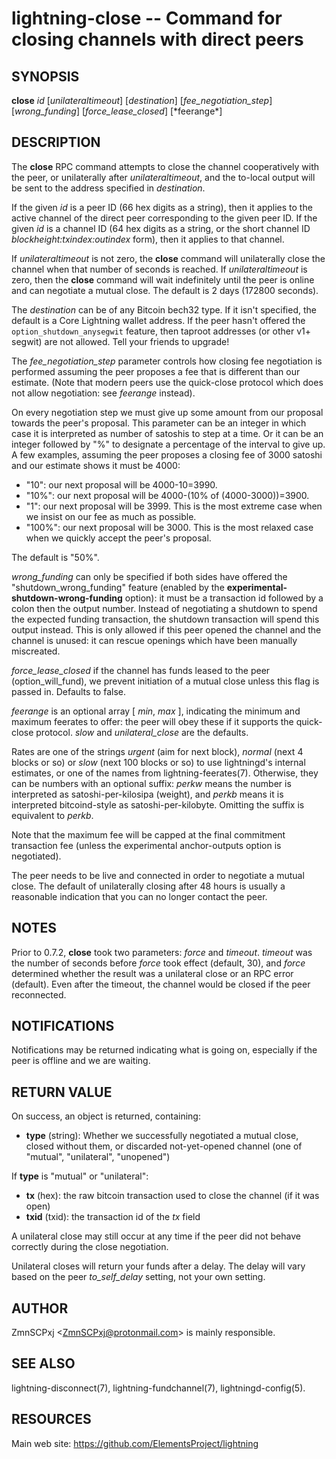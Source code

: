 lightning-close -- Command for closing channels with direct peers
=================================================================

SYNOPSIS
--------

**close** *id* [*unilateraltimeout*] [*destination*] [*fee_negotiation_step*] [*wrong_funding*] [*force_lease_closed*] [\*feerange\*]

DESCRIPTION
-----------

The **close** RPC command attempts to close the channel cooperatively
with the peer, or unilaterally after *unilateraltimeout*, and the
to-local output will be sent to the address specified in *destination*.

If the given *id* is a peer ID (66 hex digits as a string), then it
applies to the active channel of the direct peer corresponding to the
given peer ID. If the given *id* is a channel ID (64 hex digits as a
string, or the short channel ID *blockheight:txindex:outindex* form),
then it applies to that channel.

If *unilateraltimeout* is not zero, the **close** command will
unilaterally close the channel when that number of seconds is reached.
If *unilateraltimeout* is zero, then the **close** command will wait
indefinitely until the peer is online and can negotiate a mutual close.
The default is 2 days (172800 seconds).

The *destination* can be of any Bitcoin bech32 type.
If it isn't specified, the default is a Core Lightning wallet address.  If
the peer hasn't offered the `option_shutdown_anysegwit` feature, then
taproot addresses (or other v1+ segwit) are not allowed.  Tell your
friends to upgrade!

The *fee_negotiation_step* parameter controls how closing fee
negotiation is performed assuming the peer proposes a fee that is
different than our estimate.  (Note that modern peers use the quick-close protocol which does not allow negotiation: see *feerange* instead).

On every negotiation step we must give up
some amount from our proposal towards the peer's proposal. This parameter
can be an integer in which case it is interpreted as number of satoshis
to step at a time. Or it can be an integer followed by "%" to designate
a percentage of the interval to give up. A few examples, assuming the peer
proposes a closing fee of 3000 satoshi and our estimate shows it must be 4000:
* "10": our next proposal will be 4000-10=3990.
* "10%": our next proposal will be 4000-(10% of (4000-3000))=3900.
* "1": our next proposal will be 3999. This is the most extreme case when we
insist on our fee as much as possible.
* "100%": our next proposal will be 3000. This is the most relaxed case when
we quickly accept the peer's proposal.
 
The default is "50%".

*wrong_funding* can only be specified if both sides have offered
the "shutdown_wrong_funding" feature (enabled by the
**experimental-shutdown-wrong-funding** option): it must be a
transaction id followed by a colon then the output number.  Instead of
negotiating a shutdown to spend the expected funding transaction, the
shutdown transaction will spend this output instead.  This is only
allowed if this peer opened the channel and the channel is unused: it
can rescue openings which have been manually miscreated.

*force_lease_closed* if the channel has funds leased to the peer
(option_will_fund), we prevent initiation of a mutual close
unless this flag is passed in. Defaults to false.

*feerange* is an optional array [ *min*, *max* ], indicating the
minimum and maximum feerates to offer: the peer will obey these if it
supports the quick-close protocol.  *slow* and *unilateral_close* are
the defaults.

Rates are one of the strings *urgent* (aim for next block), *normal*
(next 4 blocks or so) or *slow* (next 100 blocks or so) to use
lightningd's internal estimates, or one of the names from
lightning-feerates(7).  Otherwise, they can be numbers with
an optional suffix: *perkw* means the number is interpreted as
satoshi-per-kilosipa (weight), and *perkb* means it is interpreted
bitcoind-style as satoshi-per-kilobyte. Omitting the suffix is
equivalent to *perkb*.

Note that the maximum fee will be capped at the final commitment
transaction fee (unless the experimental anchor-outputs option is
negotiated).

The peer needs to be live and connected in order to negotiate a mutual
close. The default of unilaterally closing after 48 hours is usually a
reasonable indication that you can no longer contact the peer.

NOTES
-----

Prior to 0.7.2, **close** took two parameters: *force* and *timeout*.
*timeout* was the number of seconds before *force* took effect (default,
30), and *force* determined whether the result was a unilateral close or
an RPC error (default). Even after the timeout, the channel would be
closed if the peer reconnected.

NOTIFICATIONS
-------------
Notifications may be returned indicating what is going on, especially
if the peer is offline and we are waiting.

RETURN VALUE
------------

[comment]: # (GENERATE-FROM-SCHEMA-START)
On success, an object is returned, containing:

- **type** (string): Whether we successfully negotiated a mutual close, closed without them, or discarded not-yet-opened channel (one of "mutual", "unilateral", "unopened")

If **type** is "mutual" or "unilateral":

  - **tx** (hex): the raw bitcoin transaction used to close the channel (if it was open)
  - **txid** (txid): the transaction id of the *tx* field

[comment]: # (GENERATE-FROM-SCHEMA-END)

A unilateral close may still occur at any time if the peer did not
behave correctly during the close negotiation.

Unilateral closes will return your funds after a delay. The delay will
vary based on the peer *to\_self\_delay* setting, not your own setting.

AUTHOR
------

ZmnSCPxj <<ZmnSCPxj@protonmail.com>> is mainly responsible.

SEE ALSO
--------

lightning-disconnect(7), lightning-fundchannel(7), lightningd-config(5).

RESOURCES
---------

Main web site: <https://github.com/ElementsProject/lightning>

[comment]: # ( SHA256STAMP:6a438338ae697732f0100f9e1566b9b8d189778cdb05681305e060487d68663e)
